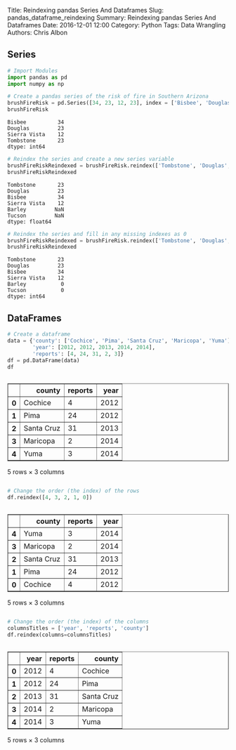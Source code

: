 Title: Reindexing pandas Series And Dataframes
Slug: pandas_dataframe_reindexing
Summary: Reindexing pandas Series And Dataframes
Date: 2016-12-01 12:00
Category: Python
Tags: Data Wrangling
Authors: Chris Albon



## Series


```python
# Import Modules
import pandas as pd
import numpy as np
```


```python
# Create a pandas series of the risk of fire in Southern Arizona
brushFireRisk = pd.Series([34, 23, 12, 23], index = ['Bisbee', 'Douglas', 'Sierra Vista', 'Tombstone'])
brushFireRisk
```




    Bisbee          34
    Douglas         23
    Sierra Vista    12
    Tombstone       23
    dtype: int64




```python
# Reindex the series and create a new series variable
brushFireRiskReindexed = brushFireRisk.reindex(['Tombstone', 'Douglas', 'Bisbee', 'Sierra Vista', 'Barley', 'Tucson'])
brushFireRiskReindexed
```




    Tombstone       23
    Douglas         23
    Bisbee          34
    Sierra Vista    12
    Barley         NaN
    Tucson         NaN
    dtype: float64




```python
# Reindex the series and fill in any missing indexes as 0
brushFireRiskReindexed = brushFireRisk.reindex(['Tombstone', 'Douglas', 'Bisbee', 'Sierra Vista', 'Barley', 'Tucson'], fill_value = 0)
brushFireRiskReindexed
```




    Tombstone       23
    Douglas         23
    Bisbee          34
    Sierra Vista    12
    Barley           0
    Tucson           0
    dtype: int64



## DataFrames


```python
# Create a dataframe
data = {'county': ['Cochice', 'Pima', 'Santa Cruz', 'Maricopa', 'Yuma'], 
        'year': [2012, 2012, 2013, 2014, 2014], 
        'reports': [4, 24, 31, 2, 3]}
df = pd.DataFrame(data)
df
```




<div style="max-height:1000px;max-width:1500px;overflow:auto;">
<table border="1" class="dataframe">
  <thead>
    <tr style="text-align: right;">
      <th></th>
      <th>county</th>
      <th>reports</th>
      <th>year</th>
    </tr>
  </thead>
  <tbody>
    <tr>
      <th>0</th>
      <td>    Cochice</td>
      <td>  4</td>
      <td> 2012</td>
    </tr>
    <tr>
      <th>1</th>
      <td>       Pima</td>
      <td> 24</td>
      <td> 2012</td>
    </tr>
    <tr>
      <th>2</th>
      <td> Santa Cruz</td>
      <td> 31</td>
      <td> 2013</td>
    </tr>
    <tr>
      <th>3</th>
      <td>   Maricopa</td>
      <td>  2</td>
      <td> 2014</td>
    </tr>
    <tr>
      <th>4</th>
      <td>       Yuma</td>
      <td>  3</td>
      <td> 2014</td>
    </tr>
  </tbody>
</table>
<p>5 rows × 3 columns</p>
</div>




```python
# Change the order (the index) of the rows
df.reindex([4, 3, 2, 1, 0])
```




<div style="max-height:1000px;max-width:1500px;overflow:auto;">
<table border="1" class="dataframe">
  <thead>
    <tr style="text-align: right;">
      <th></th>
      <th>county</th>
      <th>reports</th>
      <th>year</th>
    </tr>
  </thead>
  <tbody>
    <tr>
      <th>4</th>
      <td>       Yuma</td>
      <td>  3</td>
      <td> 2014</td>
    </tr>
    <tr>
      <th>3</th>
      <td>   Maricopa</td>
      <td>  2</td>
      <td> 2014</td>
    </tr>
    <tr>
      <th>2</th>
      <td> Santa Cruz</td>
      <td> 31</td>
      <td> 2013</td>
    </tr>
    <tr>
      <th>1</th>
      <td>       Pima</td>
      <td> 24</td>
      <td> 2012</td>
    </tr>
    <tr>
      <th>0</th>
      <td>    Cochice</td>
      <td>  4</td>
      <td> 2012</td>
    </tr>
  </tbody>
</table>
<p>5 rows × 3 columns</p>
</div>




```python
# Change the order (the index) of the columns
columnsTitles = ['year', 'reports', 'county']
df.reindex(columns=columnsTitles)
```




<div style="max-height:1000px;max-width:1500px;overflow:auto;">
<table border="1" class="dataframe">
  <thead>
    <tr style="text-align: right;">
      <th></th>
      <th>year</th>
      <th>reports</th>
      <th>county</th>
    </tr>
  </thead>
  <tbody>
    <tr>
      <th>0</th>
      <td> 2012</td>
      <td>  4</td>
      <td>    Cochice</td>
    </tr>
    <tr>
      <th>1</th>
      <td> 2012</td>
      <td> 24</td>
      <td>       Pima</td>
    </tr>
    <tr>
      <th>2</th>
      <td> 2013</td>
      <td> 31</td>
      <td> Santa Cruz</td>
    </tr>
    <tr>
      <th>3</th>
      <td> 2014</td>
      <td>  2</td>
      <td>   Maricopa</td>
    </tr>
    <tr>
      <th>4</th>
      <td> 2014</td>
      <td>  3</td>
      <td>       Yuma</td>
    </tr>
  </tbody>
</table>
<p>5 rows × 3 columns</p>
</div>


